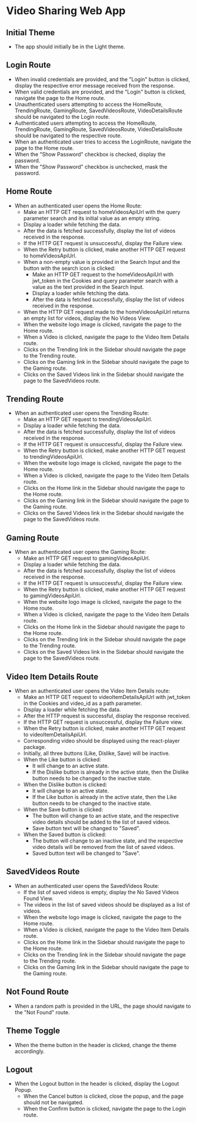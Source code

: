 # Video Sharing Web App

## Initial Theme

- The app should initially be in the Light theme.

## Login Route

- When invalid credentials are provided, and the "Login" button is clicked, display the respective error message received from the response.
- When valid credentials are provided, and the "Login" button is clicked, navigate the page to the Home route.
- Unauthenticated users attempting to access the HomeRoute, TrendingRoute, GamingRoute, SavedVideosRoute, VideoDetailsRoute should be navigated to the Login route.
- Authenticated users attempting to access the HomeRoute, TrendingRoute, GamingRoute, SavedVideosRoute, VideoDetailsRoute should be navigated to the respective route.
- When an authenticated user tries to access the LoginRoute, navigate the page to the Home route.
- When the "Show Password" checkbox is checked, display the password.
- When the "Show Password" checkbox is unchecked, mask the password.

## Home Route

- When an authenticated user opens the Home Route:
  - Make an HTTP GET request to homeVideosApiUrl with the query parameter search and its initial value as an empty string.
  - Display a loader while fetching the data.
  - After the data is fetched successfully, display the list of videos received in the response.
  - If the HTTP GET request is unsuccessful, display the Failure view.
  - When the Retry button is clicked, make another HTTP GET request to homeVideosApiUrl.
  - When a non-empty value is provided in the Search Input and the button with the search icon is clicked:
    - Make an HTTP GET request to the homeVideosApiUrl with jwt_token in the Cookies and query parameter search with a value as the text provided in the Search Input.
    - Display a loader while fetching the data.
    - After the data is fetched successfully, display the list of videos received in the response.
  - When the HTTP GET request made to the homeVideosApiUrl returns an empty list for videos, display the No Videos View.
  - When the website logo image is clicked, navigate the page to the Home route.
  - When a Video is clicked, navigate the page to the Video Item Details route.
  - Clicks on the Trending link in the Sidebar should navigate the page to the Trending route.
  - Clicks on the Gaming link in the Sidebar should navigate the page to the Gaming route.
  - Clicks on the Saved Videos link in the Sidebar should navigate the page to the SavedVideos route.

## Trending Route

- When an authenticated user opens the Trending Route:
  - Make an HTTP GET request to trendingVideosApiUrl.
  - Display a loader while fetching the data.
  - After the data is fetched successfully, display the list of videos received in the response.
  - If the HTTP GET request is unsuccessful, display the Failure view.
  - When the Retry button is clicked, make another HTTP GET request to trendingVideosApiUrl.
  - When the website logo image is clicked, navigate the page to the Home route.
  - When a Video is clicked, navigate the page to the Video Item Details route.
  - Clicks on the Home link in the Sidebar should navigate the page to the Home route.
  - Clicks on the Gaming link in the Sidebar should navigate the page to the Gaming route.
  - Clicks on the Saved Videos link in the Sidebar should navigate the page to the SavedVideos route.

## Gaming Route

- When an authenticated user opens the Gaming Route:
  - Make an HTTP GET request to gamingVideosApiUrl.
  - Display a loader while fetching the data.
  - After the data is fetched successfully, display the list of videos received in the response.
  - If the HTTP GET request is unsuccessful, display the Failure view.
  - When the Retry button is clicked, make another HTTP GET request to gamingVideosApiUrl.
  - When the website logo image is clicked, navigate the page to the Home route.
  - When a Video is clicked, navigate the page to the Video Item Details route.
  - Clicks on the Home link in the Sidebar should navigate the page to the Home route.
  - Clicks on the Trending link in the Sidebar should navigate the page to the Trending route.
  - Clicks on the Saved Videos link in the Sidebar should navigate the page to the SavedVideos route.

## Video Item Details Route

- When an authenticated user opens the Video Item Details route:
  - Make an HTTP GET request to videoItemDetailsApiUrl with jwt_token in the Cookies and video_id as a path parameter.
  - Display a loader while fetching the data.
  - After the HTTP request is successful, display the response received.
  - If the HTTP GET request is unsuccessful, display the Failure view.
  - When the Retry button is clicked, make another HTTP GET request to videoItemDetailsApiUrl.
  - Corresponding video should be displayed using the react-player package.
  - Initially, all three buttons (Like, Dislike, Save) will be inactive.
  - When the Like button is clicked:
    - It will change to an active state.
    - If the Dislike button is already in the active state, then the Dislike button needs to be changed to the inactive state.
  - When the Dislike button is clicked:
    - It will change to an active state.
    - If the Like button is already in the active state, then the Like button needs to be changed to the inactive state.
  - When the Save button is clicked:
    - The button will change to an active state, and the respective video details should be added to the list of saved videos.
    - Save button text will be changed to "Saved".
  - When the Saved button is clicked:
    - The button will change to an inactive state, and the respective video details will be removed from the list of saved videos.
    - Saved button text will be changed to "Save".

## SavedVideos Route

- When an authenticated user opens the SavedVideos Route:
  - If the list of saved videos is empty, display the No Saved Videos Found View.
  - The videos in the list of saved videos should be displayed as a list of videos.
  - When the website logo image is clicked, navigate the page to the Home route.
  - When a Video is clicked, navigate the page to the Video Item Details route.
  - Clicks on the Home link in the Sidebar should navigate the page to the Home route.
  - Clicks on the Trending link in the Sidebar should navigate the page to the Trending route.
  - Clicks on the Gaming link in the Sidebar should navigate the page to the Gaming route.

## Not Found Route

- When a random path is provided in the URL, the page should navigate to the "Not Found" route.

## Theme Toggle

- When the theme button in the header is clicked, change the theme accordingly.

## Logout

- When the Logout button in the header is clicked, display the Logout Popup.
  - When the Cancel button is clicked, close the popup, and the page should not be navigated.
  - When the Confirm button is clicked, navigate the page to the Login route.
